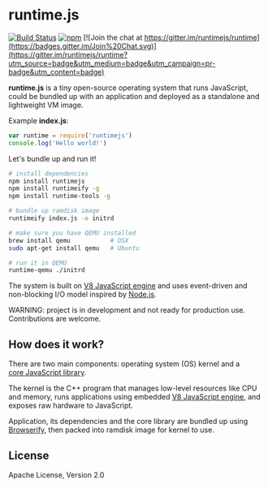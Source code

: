 # runtime.js

[![Build Status](https://travis-ci.org/runtimejs/runtime.svg?branch=master)](https://travis-ci.org/runtimejs/runtime) [![npm](https://img.shields.io/npm/v/runtimejs.svg)](https://www.npmjs.com/package/runtimejs) [![Join the chat at https://gitter.im/runtimejs/runtime](https://badges.gitter.im/Join%20Chat.svg)](https://gitter.im/runtimejs/runtime?utm_source=badge&utm_medium=badge&utm_campaign=pr-badge&utm_content=badge) 

__runtime.js__ is a tiny open-source operating system that runs JavaScript, could be bundled up with an application and deployed as a standalone and lightweight VM image.

Example **index.js**:

```js
var runtime = require('runtimejs')
console.log('Hello world!')
```

Let's bundle up and run it!

```bash
# install dependencies
npm install runtimejs
npm install runtimeify -g
npm install runtime-tools -g

# bundle up ramdisk image
runtimeify index.js -o initrd

# make sure you have QEMU installed
brew install qemu           # OSX
sudo apt-get install qemu   # Ubuntu

# run it in QEMU
runtime-qemu ./initrd
```

The system is built on [V8 JavaScript engine](https://code.google.com/p/v8/) and uses event-driven and non-blocking I/O model inspired by [Node.js](https://nodejs.org/).

WARNING: project is in development and not ready for production use. Contributions are welcome.

## How does it work?

There are two main components: operating system (OS) kernel and a <a href="https://www.npmjs.com/package/runtimejs"><nobr>core JavaScript library</nobr></a>.

The kernel is the C++ program that manages low-level resources like CPU and memory, runs applications using embedded <a href="https://code.google.com/p/v8/"><nobr>V8 JavaScript engine</nobr></a>, and exposes raw hardware to JavaScript.

Application, its dependencies and the core library are bundled up using <a href="http://browserify.org/">Browserify</a>, then packed into ramdisk image for kernel to use.



License
----
Apache License, Version 2.0
